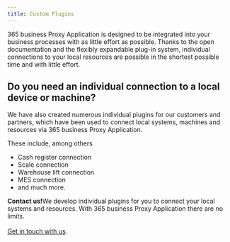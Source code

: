 ```yaml
---
title: Custom Plugins
---
```

 
365 business Proxy Application is designed to be integrated into your business processes with as little effort as possible. Thanks to the open documentation and the flexibly expandable plug-in system, individual connections to your local resources are possible in the shortest possible time and with little effort.

## Do you need an individual connection to a local device or machine?

We have also created numerous individual plugins for our customers and partners, which have been used to connect local systems, machines and resources via 365 business Proxy Application.

These include, among others

 - Cash register connection
 - Scale connection
 - Warehouse lift connection
 - MES connection
 - and much more.

<div class="alert alert-notice">
    <i class="fa-light fa-hand-point-up fa-lg" style="--fa-secondary-color: #FF0000; --fa-primary-color: #111111; --fa-secondary-opacity: 0.7"></i> <strong>Contact us!</strong>We develop individual plugins for you to connect your local systems and resources. With 365 business Proxy Application there are no limits.<br>
    <br>
    <a href="https://365businessdev.com/kontakt/" target="_blank">Get in touch with us</a>.
</div>



